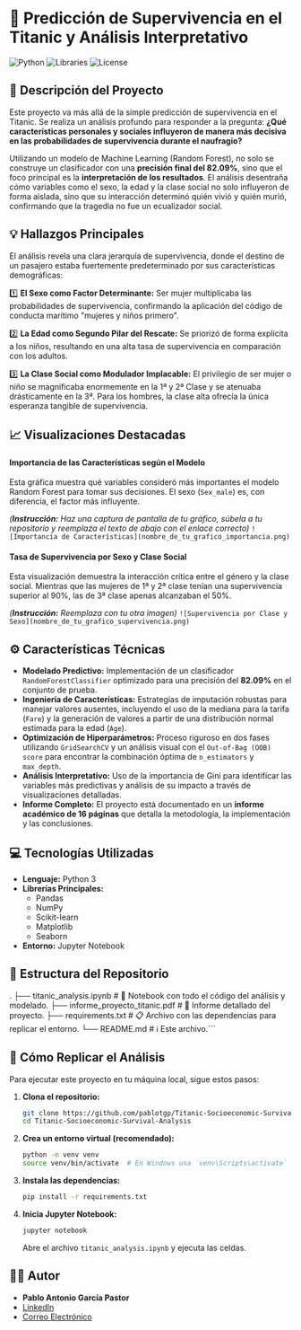 # 🚢 Predicción de Supervivencia en el Titanic y Análisis Interpretativo

![Python](https://img.shields.io/badge/Python-3.9+-blue.svg)
![Libraries](https://img.shields.io/badge/Librerías-Scikit--learn%2C%20Pandas%2C%20Matplotlib-orange.svg)
![License](https://img.shields.io/badge/Licencia-MIT-green.svg)

## 🎯 Descripción del Proyecto

Este proyecto va más allá de la simple predicción de supervivencia en el Titanic. Se realiza un análisis profundo para responder a la pregunta: **¿Qué características personales y sociales influyeron de manera más decisiva en las probabilidades de supervivencia durante el naufragio?**

Utilizando un modelo de Machine Learning (Random Forest), no solo se construye un clasificador con una **precisión final del 82.09%**, sino que el foco principal es la **interpretación de los resultados**. El análisis desentraña cómo variables como el sexo, la edad y la clase social no solo influyeron de forma aislada, sino que su interacción determinó quién vivió y quién murió, confirmando que la tragedia no fue un ecualizador social.

## 💡 Hallazgos Principales

El análisis revela una clara jerarquía de supervivencia, donde el destino de un pasajero estaba fuertemente predeterminado por sus características demográficas:

1️⃣ **El Sexo como Factor Determinante:** Ser mujer multiplicaba las probabilidades de supervivencia, confirmando la aplicación del código de conducta marítimo "mujeres y niños primero".

2️⃣ **La Edad como Segundo Pilar del Rescate:** Se priorizó de forma explícita a los niños, resultando en una alta tasa de supervivencia en comparación con los adultos.

3️⃣ **La Clase Social como Modulador Implacable:** El privilegio de ser mujer o niño se magnificaba enormemente en la 1ª y 2ª Clase y se atenuaba drásticamente en la 3ª. Para los hombres, la clase alta ofrecía la única esperanza tangible de supervivencia.

## 📈 Visualizaciones Destacadas

#### Importancia de las Características según el Modelo
Esta gráfica muestra qué variables consideró más importantes el modelo Random Forest para tomar sus decisiones. El sexo (`Sex_male`) es, con diferencia, el factor más influyente.

*(**Instrucción:** Haz una captura de pantalla de tu gráfico, súbela a tu repositorio y reemplaza el texto de abajo con el enlace correcto)*
`![Importancia de Características](nombre_de_tu_grafico_importancia.png)`

#### Tasa de Supervivencia por Sexo y Clase Social
Esta visualización demuestra la interacción crítica entre el género y la clase social. Mientras que las mujeres de 1ª y 2ª clase tenían una supervivencia superior al 90%, las de 3ª clase apenas alcanzaban el 50%.

*(**Instrucción:** Reemplaza con tu otra imagen)*
`![Supervivencia por Clase y Sexo](nombre_de_tu_grafico_supervivencia.png)`

## ⚙️ Características Técnicas

*   **Modelado Predictivo:** Implementación de un clasificador `RandomForestClassifier` optimizado para una precisión del **82.09%** en el conjunto de prueba.
*   **Ingeniería de Características:** Estrategias de imputación robustas para manejar valores ausentes, incluyendo el uso de la mediana para la tarifa (`Fare`) y la generación de valores a partir de una distribución normal estimada para la edad (`Age`).
*   **Optimización de Hiperparámetros:** Proceso riguroso en dos fases utilizando `GridSearchCV` y un análisis visual con el `Out-of-Bag (OOB) score` para encontrar la combinación óptima de `n_estimators` y `max_depth`.
*   **Análisis Interpretativo:** Uso de la importancia de Gini para identificar las variables más predictivas y análisis de su impacto a través de visualizaciones detalladas.
*   **Informe Completo:** El proyecto está documentado en un **informe académico de 16 páginas** que detalla la metodología, la implementación y las conclusiones.

## 💻 Tecnologías Utilizadas

*   **Lenguaje:** Python 3
*   **Librerías Principales:**
    *   Pandas
    *   NumPy
    *   Scikit-learn
    *   Matplotlib
    *   Seaborn
*   **Entorno:** Jupyter Notebook

## 📂 Estructura del Repositorio


.
├── titanic_analysis.ipynb         # 📓 Notebook con todo el código del análisis y modelado.
├── informe_proyecto_titanic.pdf   # 📄 Informe detallado del proyecto.
├── requirements.txt               # 📋 Archivo con las dependencias para replicar el entorno.
└── README.md                      # ℹ️ Este archivo.```

## 🚀 Cómo Replicar el Análisis

Para ejecutar este proyecto en tu máquina local, sigue estos pasos:

1.  **Clona el repositorio:**
    ```bash
    git clone https://github.com/pablotgp/Titanic-Socioeconomic-Survival-Analysis.git
    cd Titanic-Socioeconomic-Survival-Analysis
    ```

2.  **Crea un entorno virtual (recomendado):**
    ```bash
    python -m venv venv
    source venv/bin/activate  # En Windows usa `venv\Scripts\activate`
    ```

3.  **Instala las dependencias:**
    ```bash
    pip install -r requirements.txt
    ```

4.  **Inicia Jupyter Notebook:**
    ```bash
    jupyter notebook
    ```
    Abre el archivo `titanic_analysis.ipynb` y ejecuta las celdas.

## 👨‍💻 Autor

*   **Pablo Antonio García Pastor**
*   [LinkedIn](https://www.linkedin.com/in/pablogp-ai)
*   [Correo Electrónico](mailto:pablotgp2002@gmail.com)
